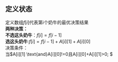 ## 定义状态
定义数组$f[i]$代表第i个奶牛的最优决策结果\
**两种决策：**\
**不选这头奶牛**：$f[i]=f[i-1]$\
**选这头奶牛**:$f[i]=f[i-1]+A[i][1]+A[i][0]$\
决策条件：\
当$A[i][1] \text{and}A[i][0]!=0且A[i][0]+A[i][1]>0;
$